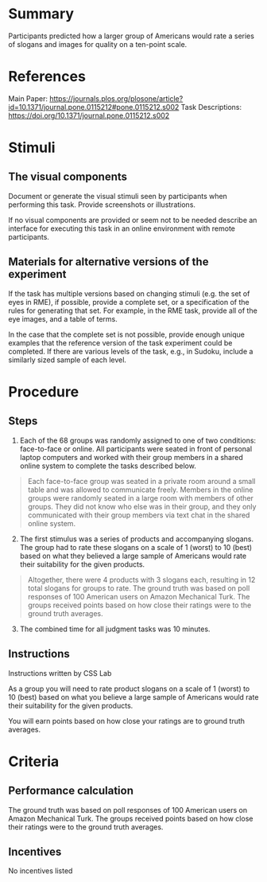 # Summary
Participants predicted how a larger group of Americans would rate a series of slogans and images for quality on a ten-point scale.

# References
Main Paper: https://journals.plos.org/plosone/article?id=10.1371/journal.pone.0115212#pone.0115212.s002
Task Descriptions: https://doi.org/10.1371/journal.pone.0115212.s002

# Stimuli
## The visual components
Document or generate the visual stimuli seen by participants when performing this task. Provide screenshots or illustrations. 

If no visual components are provided or seem not to be needed describe an interface for executing this task in an online environment with remote participants. 

## Materials for alternative versions of the experiment 
If the task has multiple versions based on changing stimuli (e.g. the set of eyes in RME), if possible, provide a complete set, or a specification of the rules for generating that set. For example, in the RME task, provide all of the eye images, and a table of terms.  

In the case that the complete set is not possible, provide enough unique examples that the reference version of the task experiment could be completed. If there are various levels of the task, e.g., in Sudoku, include a similarly sized sample of each level.

# Procedure
## Steps
1. Each of the 68 groups was randomly assigned to one of two conditions: face-to-face or online. All participants were seated in front of personal laptop computers and worked with their group members in a shared online system to complete the tasks described below. 
> Each face-to-face group was seated in a private room around a small table and was allowed to communicate freely.
>  Members in the online groups were randomly seated in a large room with members of other groups. They did not know who else was in their group, and they only communicated with their group members via text chat in the shared online system. 
2. The first stimulus was a series of products and accompanying slogans. The group had to rate these slogans on a scale of 1 (worst) to 10 (best) based on what they believed a large sample of Americans would rate their suitability for the given products. 
> Altogether, there were 4 products with 3 slogans each, resulting in 12 total slogans for groups to rate. The ground truth was based on poll responses of 100 American users on Amazon Mechanical Turk. 
> The groups received points based on how close their ratings were to the ground truth averages. 
3. The combined time for all judgment tasks was 10 minutes.


## Instructions
Instructions written by CSS Lab 

As a group you will need to rate product slogans on a scale of 1 (worst) to 10 (best) based on what you believe a large sample of Americans would rate their suitability for the given products. 

You will earn points based on how close your ratings are to ground truth averages. 


# Criteria
## Performance calculation
The ground truth was based on poll responses of 100 American users on Amazon Mechanical Turk. The groups received points based on how close their ratings were to the ground truth averages.

## Incentives
No incentives listed 
